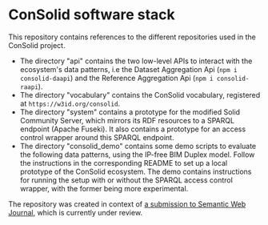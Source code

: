 # ConSolid software stack
This repository contains references to the different repositories used in the ConSolid project. 

* The directory "api" contains the two low-level APIs to interact with the ecosystem's data patterns, i.e the Dataset Aggregation Api (`npm i consolid-daapi`) and the Reference Aggregation Api (`npm i consolid-raapi`).
* The directory "vocabulary" contains the ConSolid vocabulary, registered at `https://w3id.org/consolid`.
* The directory "system" contains a prototype for the modified Solid Community Server, which mirrors its RDF resources to a SPARQL endpoint (Apache Fuseki). It also contains a prototype for an access control wrapper around this SPARQL endpoint. 
* The directory "consolid_demo" contains some demo scripts to evaluate the following data patterns, using the IP-free BIM Duplex model. Follow the instructions in the corresponding README to set up a local prototype of the ConSolid ecosystem. The demo contains instructions for running the setup with or without the SPARQL access control wrapper, with the former being more experimental.

The repository was created in context of [a submission to Semantic Web Journal](https://www.semantic-web-journal.net/content/consolid-federated-ecosystem-heterogeneous-multi-stakeholder-projects), which is currently under review.